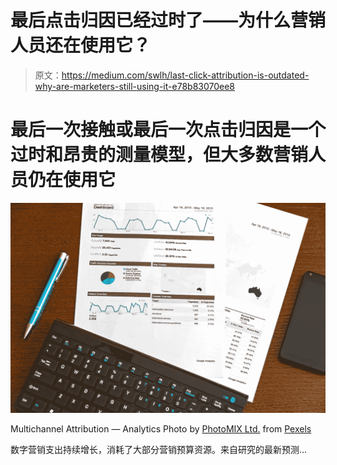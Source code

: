 # 最后点击归因已经过时了——为什么营销人员还在使用它？

> 原文：<https://medium.com/swlh/last-click-attribution-is-outdated-why-are-marketers-still-using-it-e78b83070ee8>

# 最后一次接触或最后一次点击归因是一个过时和昂贵的测量模型，但大多数营销人员仍在使用它

![](img/5dbac6155652d3147b242f88b0d86495.png)

Multichannel Attribution — Analytics Photo by [PhotoMIX Ltd.](https://www.pexels.com/@wdnet?utm_content=attributionCopyText&utm_medium=referral&utm_source=pexels) from [Pexels](https://www.pexels.com/photo/blue-click-pen-near-white-document-papers-on-top-of-brown-wooden-table-95916/?utm_content=attributionCopyText&utm_medium=referral&utm_source=pexels)

数字营销支出持续增长，消耗了大部分营销预算资源。来自研究的最新预测…